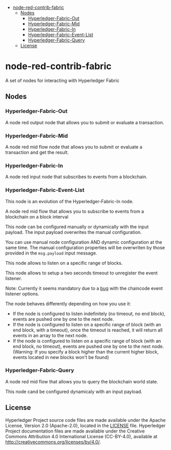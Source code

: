 - [node-red-contrib-fabric](#node-red-contrib-fabric)
  - [Nodes](#nodes)
    - [Hyperledger-Fabric-Out](#hyperledger-fabric-out)
    - [Hyperledger-Fabric-Mid](#hyperledger-fabric-mid)
    - [Hyperledger-Fabric-In](#hyperledger-fabric-in)
    - [Hyperledger-Fabric-Event-List](#hyperledger-fabric-event-list)
    - [Hyperledger-Fabric-Query](#hyperledger-fabric-query)
  - [License <a name="license"></a>](#license-a-name%22license%22a)
# node-red-contrib-fabric
A set of nodes for interacting with Hyperledger Fabric

## Nodes
### Hyperledger-Fabric-Out
A node red output node that allows you to submit or evaluate a transaction.

### Hyperledger-Fabric-Mid
A node red mid flow node that allows you to submit or evaluate a transaction and get the result.

### Hyperledger-Fabric-In
A node red input node that subscribes to events from a blockchain.

### Hyperledger-Fabric-Event-List
This node is an evolution of the Hyperledger-Fabric-In node.

A node red mid flow that allows you to subscribe to events from a blockchain on a block interval

This node can be configured manually or dynamically with the input payload. The input payload overwrites the manual configuration. 

You can use manual node configuration AND dynamic configuration at the same time. The manual configuration properties will be overwriten by those provided in the ``msg.payload`` input message.

This node allows to listen on a specific range of blocks.

This node allows to setup a two seconds timeout to unregister the event listener. 

Note: Currently it seems mandatory due to a [bug](https://jira.hyperledger.org/browse/FABN-1207) with the chaincode event listener options.

The node behaves differently depending on how you use it:
- If the node is configured to listen indefinitely (no timeout, no end block), events are pushed one by one to the next node.
- If the node is configured to listen on a specific range of block (with an end block, with a timeout), once the timeout is reached, it will return all events in an array to the next node.
- If the node is configured to listen on a specific range of block (with an end block, no timeout), events are pushed one by one to the next node. (Warning: If you specify a block higher than the current higher block, events located in new blocks won't be found)

### Hyperledger-Fabric-Query
A node red mid flow that allows you to query the blockchain world state.

This node cand be configured dynamicaly with an input payload.


## License <a name="license"></a>
Hyperledger Project source code files are made available under the Apache License, Version 2.0 (Apache-2.0), located in the [LICENSE](LICENSE.txt) file. Hyperledger Project documentation files are made available under the Creative Commons Attribution 4.0 International License (CC-BY-4.0), available at http://creativecommons.org/licenses/by/4.0/.
